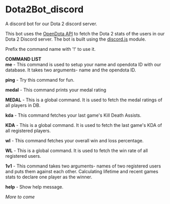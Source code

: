 # Dota2Bot_discord
A discord bot for our Dota 2 discord server.

This bot uses the [OpenDota API](https://docs.opendota.com/) to fetch the Dota 2 stats of the users in our Dota 2 Discord server.
The bot is built using the [discord.js](https://discord.js.org) module.

Prefix the command name with '!' to use it.

**COMMAND LIST** <br />
**__me__**      - This command is used to setup your name and opendota ID with our                          database. It takes two arguments- name and the opendota ID.

**__ping__**    - Try this command for fun.

**__medal__**   - This command prints your medal rating

**__MEDAL__**   - This is a global command. It is used to fetch the medal ratings of all                    players in DB.

**__kda__**     - This command fetches your last game's Kill Death Assists.

**__KDA__**     - This is a global command. It is used to fetch the last game's KDA of                      all registered players.

**__wl__**      - This command fetches your overall win and loss percentage.

**__WL__**      - This is a global command. It is used to fetch the win rate of all                         registered users.

**__1v1__**     - This command takes two arguments- names of two registered users and                       puts them against each other. Calculating lifetime and recent games                      stats to declare one player as the winner.

**__help__**    - Show help message.

*More to come*

